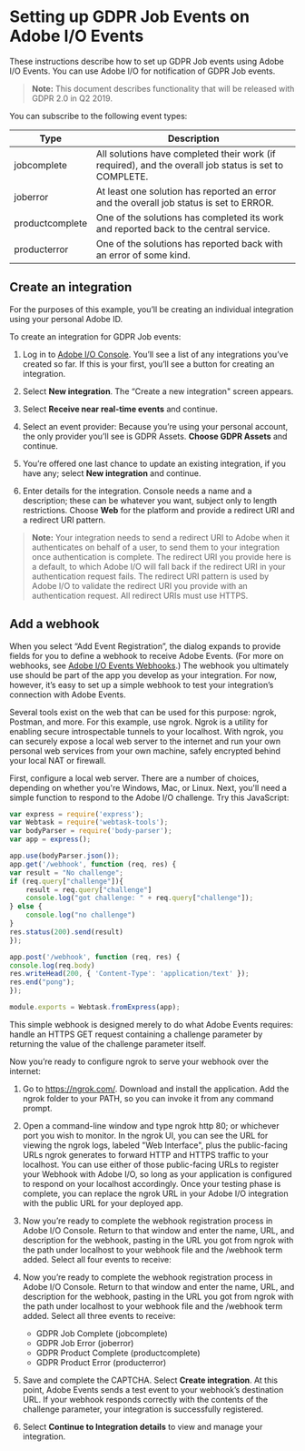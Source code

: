 # Setting up GDPR Job Events on Adobe I/O Events

These instructions describe how to set up GDPR Job events using Adobe I/O Events. You can use Adobe I/O for notification of GDPR Job events. 

> **Note:** This document describes functionality that will be released with GDPR 2.0 in Q2 2019.

You can subscribe to the following event types:

|Type|Description|
|---|---|
|jobcomplete|All solutions have completed their work (if required), and the overall job status is set to COMPLETE.|
|joberror|At least one solution has reported an error and the overall job status is set to ERROR.|
|productcomplete|One of the solutions has completed its work and reported back to the central service.|
|producterror|One of the solutions has reported back with an error of some kind.|

## Create an integration

For the purposes of this example, you’ll be creating an individual integration using your personal Adobe ID.

To create an integration for GDPR Job events:

1. Log in to [Adobe I/O Console](https://console.adobe.io). You’ll see a list of any integrations you’ve created so far. If this is your first, you’ll see a button for creating an integration.

1. Select **New integration**. The “Create a new integration" screen appears. 

1. Select **Receive near real-time events** and continue.

1. Select an event provider: Because you’re using your personal account, the only provider you’ll see is GDPR Assets. **Choose GDPR Assets** and continue.

1. You’re offered one last chance to update an existing integration, if you have any; select **New integration** and continue.

1. Enter details for the integration. Console needs a name and a description; these can be whatever you want, subject only to length restrictions. Choose **Web** for the platform and provide a redirect URI and a redirect URI pattern.

> **Note:** Your integration needs to send a redirect URI to Adobe when it authenticates on behalf of a user, to send them to your integration once authentication is complete. The redirect URI you provide here is a default, to which Adobe I/O will fall back if the redirect URI in your authentication request fails. The redirect URI pattern is used by Adobe I/O to validate the redirect URI you provide with an authentication request. All redirect URIs must use HTTPS.

## Add a webhook

When you select “Add Event Registration”, the dialog expands to provide fields for you to define a webhook to receive Adobe Events. (For more on webhooks, see [Adobe I/O Events Webhooks](https://www.adobe.io/apis/experienceplatform/events/documentation.html#!adobedocs/adobeio-events/master/intro/webhook_docs_intro.md).) The webhook you ultimately use should be part of the app you develop as your integration. For now, however, it’s easy to set up a simple webhook to test your integration’s connection with Adobe Events.

Several tools exist on the web that can be used for this purpose: ngrok, Postman, and more. For this example, use ngrok. Ngrok is a utility for enabling secure introspectable tunnels to your localhost. With ngrok, you can securely expose a local web server to the internet and run your own personal web services from your own machine, safely encrypted behind your local NAT or firewall.

First, configure a local web server. There are a number of choices, depending on whether you're Windows, Mac, or Linux.
Next, you'll need a simple function to respond to the Adobe I/O challenge. Try this JavaScript:

```javascript
var express = require('express');
var Webtask = require('webtask-tools');
var bodyParser = require('body-parser');
var app = express();

app.use(bodyParser.json());
app.get('/webhook', function (req, res) {
var result = "No challenge";
if (req.query["challenge"]){
    result = req.query["challenge"]
    console.log("got challenge: " + req.query["challenge"]);
} else {
    console.log("no challenge")
}
res.status(200).send(result)
});

app.post('/webhook', function (req, res) { 
console.log(req.body)
res.writeHead(200, { 'Content-Type': 'application/text' });
res.end("pong");
});

module.exports = Webtask.fromExpress(app);
```

This simple webhook is designed merely to do what Adobe Events requires: handle an HTTPS GET request containing a challenge parameter by returning the value of the challenge parameter itself.

Now you’re ready to configure ngrok to serve your webhook over the internet:

1. Go to https://ngrok.com/. Download and install the application. Add the ngrok folder to your PATH, so you can invoke it from any command prompt.

1. Open a command-line window and type ngrok http 80; or whichever port you wish to monitor.
    In the ngrok UI, you can see the URL for viewing the ngrok logs, labeled "Web Interface", plus the public-facing URLs ngrok generates to forward HTTP and HTTPS traffic to your localhost. You can use either of those public-facing URLs to register your Webhook with Adobe I/O, so long as your application is configured to respond on your localhost accordingly. Once your testing phase is complete, you can replace the ngrok URL in your Adobe I/O integration with the public URL for your deployed app.

1. Now you’re ready to complete the webhook registration process in Adobe I/O Console. Return to that window and enter the name, URL, and description for the webhook, pasting in the URL you got from ngrok with the path under localhost to your webhook file and the /webhook term added. Select all four events to receive:

1. Now you’re ready to complete the webhook registration process in Adobe I/O Console. Return to that window and enter the name, URL, and description for the webhook, pasting in the URL you got from ngrok with the path under localhost to your webhook file and the /webhook term added. Select all three events to receive:

    * GDPR Job Complete (jobcomplete)
    * GDPR Job Error (joberror)
    * GDPR Product Complete (productcomplete)
    * GDPR Product Error (producterror)
  
1. Save and complete the CAPTCHA. Select **Create integration**. At this point, Adobe Events sends a test event to your webhook’s destination URL. If your webhook responds correctly with the contents of the challenge parameter, your integration is successfully registered.

1. Select **Continue to Integration details** to view and manage your integration.

